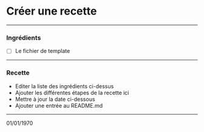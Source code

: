 # Créer une recette

---

### Ingrédients

- [ ] Le fichier de template

---

### Recette

- Editer la liste des ingrédients ci-dessus
- Ajouter les différentes étapes de la recette ici
- Mettre à jour la date ci-dessous
- Ajouter une entrée au README.md

---

01/01/1970
